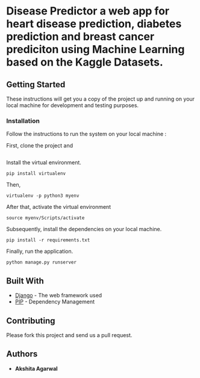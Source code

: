# Disease Predictor a web app for heart disease prediction, diabetes prediction and breast cancer prediciton using Machine Learning based on the Kaggle Datasets. 

## Getting Started

These instructions will get you a copy of the project up and running on your local machine for development and testing purposes.

### Installation

Follow the instructions to run the system on your local machine :

First, clone the project and 
```https://github.com/AkshitaAgarwal123/Disease-Prediction.git
```

Install the virtual environment.
```
pip install virtualenv
```
Then,
```
virtualenv -p python3 myenv
```
After that, activate the virtual environment
```
source myenv/Scripts/activate
```
Subsequently, install the dependencies on your local machine.
```
pip install -r requirements.txt
```
Finally, run the application.
```
python manage.py runserver
```

## Built With

* [Django](https://www.djangoproject.com/) - The web framework used
* [PIP](https://pip.pypa.io/en/stable//) - Dependency Management

## Contributing

Please fork this project and send us a pull request.

## Authors

* **Akshita Agarwal**


